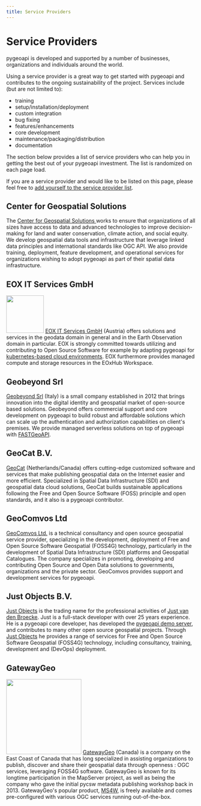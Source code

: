 ```yaml
---
title: Service Providers
---
```


# Service Providers

pygeoapi is developed and supported by a number of businesses, organizations and individuals around the world.

Using a service provider is a great way to get started with pygeoapi and contributes to the ongoing sustainability of the project.  Services include (but are not limited to):

- training
- setup/installation/deployment
- custom integration
- bug fixing
- features/enhancements
- core development
- maintenance/packaging/distribution
- documentation

The section below provides a list of service providers who can help you in getting the best out of your pygeoapi investment.  The list is randomized on each page load.

If you are a service provider and would like to be listed on this page, please feel free to [add yourself to the service provider list](https://github.com/geopython/pygeoapi.io/blob/master/docs/community/service-providers/index.md).

<div id="service-provider-list">

  <div class="service-provider">
    <h2>Center for Geospatial Solutions</h2>
    <p>
      <span>The <a href="https://www.lincolninst.edu/center-geospatial-solutions">Center for Geospatial Solutions </a> works to ensure that organizations of all sizes have access to data and advanced technologies to improve decision-making for land and water conservation, climate action, and social equity. We develop geospatial data tools and infrastructure that leverage linked data principles and international standards like OGC API. We also provide training, deployment, feature development, and operational services for organizations wishing to adopt pygeoapi as part of their spatial data infrastructure.</span>
    </p>
  </div>

  <div class="service-provider">
    <h2>EOX IT Services GmbH</h2>
    <p>
      <span><a href="https://eox.at"><img width="100" src="https://eox.at/EOX_Logo.svg"/></a></span>
      <span><a href="https://eox.at">EOX IT Services GmbH</a> (Austria) offers solutions and services in the geodata domain in general and in the Earth Observation domain in particular. EOX is strongly committed towards utilizing and contributing to Open Source Software for example by adapting pygeoapi for <a href="https://github.com/eurodatacube/pygeoapi-kubernetes-papermill">kubernetes-based cloud environments</a>. EOX furthermore provides managed compute and storage resources in the EOxHub Workspace.</span>
    </p>
  </div>

  <div class="service-provider">
    <h2>Geobeyond Srl</h2>
    <p>
      <span><a href="http://www.geobeyond.it">Geobeyond Srl</a> (Italy) is a small company established in 2012 that brings innovation into the digital identity and geospatial market of open-source based solutions. Geobeyond offers commercial support and core development on pygeoapi to build robust and affordable solutions which can scale up the authentication and authorization capabilities on client's premises. We provide managed serverless solutions on top of pygeoapi with <a href="https://github.com/geobeyond/fastgeoapi">FASTGeoAPI</a>.</span>
    </p>
  </div>

  <div class="service-provider">
    <h2>GeoCat B.V.</h2>
    <p>
      <span><a href="https://geocat.net">GeoCat</a> (Netherlands/Canada) offers cutting-edge customized software and services that make publishing geospatial data on the Internet easier and more efficient. Specialized in Spatial Data Infrastructure (SDI) and geospatial data cloud solutions, GeoCat builds sustainable applications following the Free and Open Source Software (FOSS) principle and open standards, and it also is a pygeoapi contributor.</span>
    </p>
  </div>

  <div class="service-provider">
    <h2>GeoComvos Ltd</h2>
    <p>
      <span><a href="http://geocomvos.com">GeoComvos Ltd.</a> is a technical consultancy and open source geospatial service provider, specializing in the development, deployment of Free and Open Source Software Geospatial (FOSS4G) technology, particularly in the development of Spatial Data Infrastructure (SDI) platforms and Geospatial Catalogues. The company specializes in promoting, developing and contributing Open Source and Open Data solutions to governments, organizations and the private sector. GeoComvos provides support and development services for pygeoapi.</span>
    </p>
  </div>

  <div class="service-provider">
    <h2>Just Objects B.V.</h2>
    <p>
      <span><a href="https://justobjects.nl">Just Objects</a> is the trading name for the professional activities of <a href="https://github.com/justb4">Just van den Broecke</a>. 
         Just is a full-stack developer with over 25 years experience.
       He is a pygeoapi core developer, has developed the <a href="https://demo.pygeoapi.io">pygeoapi demo server</a>, and contributes to many other open source geospatial projects. 
        Through <a href="https://justobjects.nl">Just Objects</a> he provides a range of services for Free and Open Source Software Geospatial (FOSS4G) technology, including consultancy, training, development and (DevOps) deployment.</span>
    </p>
  </div>
  
  <div class="service-provider">
    <h2>GatewayGeo</h2>
    <p>
      <span><a href="https://gatewaygeomatics.com/gatewaygeo.com"><img width="200" src="https://gatewaygeomatics.com/images/gatewaygeo-logo.png"/></a></span>
      <span><a href="https://gatewaygeomatics.com/">GatewayGeo</a> (Canada) is a company on the East Coast of Canada that has long specialized in assisting organizations to publish, discover and share their geospatial data through openness : OGC services, leveraging FOSS4G software.  GatewayGeo is known for its longtime participation in the MapServer project, as well as being the company who gave the initial pycsw metadata publishing workshop back in 2013.  GatewayGeo's popular product, <a href="https://ms4w.com">MS4W</a>, is freely available and comes pre-configured with various OGC services running out-of-the-box.</span>
    </p>
  </div>  

</div>


<script>

// shuffle divs randomly
// from https://stackoverflow.com/a/43980082 (2022-01-15)

function shuffle() {
  var container = document.getElementById("service-provider-list");
  var elementsArray = Array.prototype.slice.call(container.getElementsByClassName("service-provider"));
  elementsArray.forEach(function(element){
    container.removeChild(element);
  })
  shuffleArray(elementsArray);
  elementsArray.forEach(function(element){
    container.appendChild(element);
  })
}

function shuffleArray(array) {
    for (var i = array.length - 1; i > 0; i--) {
        var j = Math.floor(Math.random() * (i + 1));
        var temp = array[i];
        array[i] = array[j];
        array[j] = temp;
    }
    return array;
}

shuffle();
</script>
